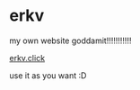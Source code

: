 # erkv
my own website goddamit!!!!!!!!!!!

[erkv.click](https://erkv.click/)

use it as you want :D
